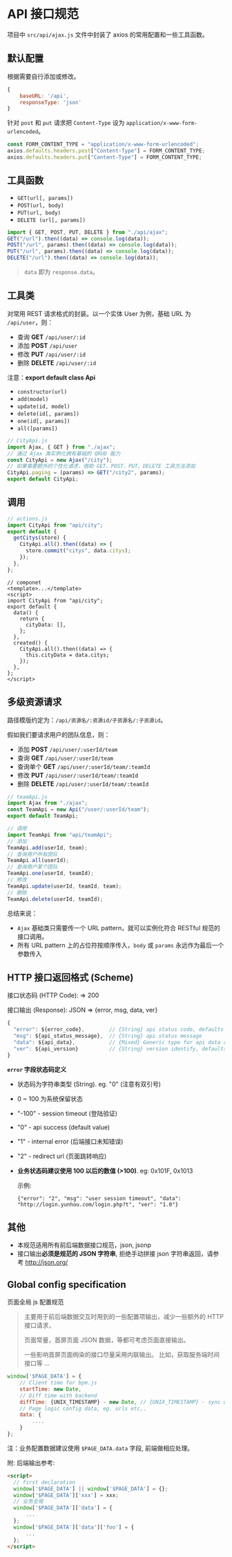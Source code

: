 # API 接口规范

项目中 `src/api/ajax.js` 文件中封装了 axios 的常用配置和一些工具函数。

## 默认配置

根据需要自行添加或修改。

```js
{
    baseURL: '/api',
    responseType: 'json'
}
```

针对 `post` 和 `put` 请求把 `Content-Type` 设为 `application/x-www-form-urlencoded`。

```js
const FORM_CONTENT_TYPE = "application/x-www-form-urlencoded";
axios.defaults.headers.post["Content-Type"] = FORM_CONTENT_TYPE;
axios.defaults.headers.put["Content-Type"] = FORM_CONTENT_TYPE;
```

## 工具函数

- `GET(url[, params])`
- `POST(url, body)`
- `PUT(url, body)`
- `DELETE (url[, params])`

```js
import { GET, POST, PUT, DELETE } from "./api/ajax";
GET("/url").then((data) => console.log(data));
POST("/url", params).then((data) => console.log(data));
PUT("/url", params).then((data) => console.log(data));
DELETE("/url").then((data) => console.log(data));
```

> `data` 即为 `response.data`。

## 工具类

对常用 REST 请求格式的封装。以一个实体 User 为例，基础 URL 为 `/api/user`，则：

- 查询 **GET** `/api/user/:id`
- 添加 **POST** `/api/user`
- 修改 **PUT** `/api/user/:id`
- 删除 **DELETE** `/api/user/:id`

注意：**export default class Api**

- `constructor(url)`
- `add(model)`
- `update(id, model)`
- `delete(id[, params])`
- `one(id[, params])`
- `all([params])`

```js
// CityApi.js
import Ajax, { GET } from "./ajax";
// 通过 Ajax 类实例化拥有基础的 QRUD 能力
const CityApi = new Ajax("/city");
// 如果需要额外的个性化请求，借助 GET、POST、PUT、DELETE 工具方法添加
CityApi.paging = (params) => GET("/city2", params);
export default CityApi;
```

## 调用

```js
// actions.js
import CityApi from "api/city";
export default {
  getCitys(store) {
    CityApi.all().then((data) => {
      store.commit("citys", data.citys);
    });
  },
};
```

```vue
// componet
<template>...</template>
<script>
import CityApi from "api/city";
export default {
  data() {
    return {
      cityData: [],
    };
  },
  created() {
    CityApi.all().then((data) => {
      this.cityData = data.citys;
    });
  },
};
</script>
```

## 多级资源请求

路径模版约定为：`/api/资源名/:资源id/子资源名/:子资源id`。

假如我们要请求用户的团队信息，则：

- 添加 **POST** `/api/user/:userId/team`
- 查询 **GET** `/api/user/:userId/team`
- 查询单个 **GET** `/api/user/:userId/team/:teamId`
- 修改 **PUT** `/api/user/:userId/team/:teamId`
- 删除 **DELETE** `/api/user/:userId/team/:teamId`

```js
// teamApi.js
import Ajax from "./ajax";
const TeamApi = new Api("/user/:userId/team");
export default TeamApi;
```

```js
// 调用
import TeamApi from "api/teamApi";
// 添加
TeamApi.add(userId, team);
// 查询用户所有团队
TeamApi.all(userId);
// 查询用户某个团队
TeamApi.one(userId, teamId);
// 修改
TeamApi.update(userId, teamId, team);
// 删除
TeamApi.delete(userId, teamId);
```

总结来说：

- `Ajax` 基础类只需要传一个 URL pattern，就可以实例化符合 RESTful 规范的接口调用。
- 所有 URL pattern 上的占位符按顺序传入，`body` 或 `params` 永远作为最后一个参数传入

## HTTP 接口返回格式 (Scheme)

接口状态码 (HTTP Code): => 200

接口输出 (Response): JSON => {error, msg, data, ver}

```javascript
{
  "error": ${error_code},        // {String} api status code, defaults to '0',
  "msg": ${api_status_message},  // {String} api status message
  "data": ${api_data},           // {Mixed} Generic type for api data response, can be null, empty "", 0, {}, [] etc,.
  "ver": ${api_version}          // {String} version identify, defaults to '1.0'
}
```

**`error` 字段状态码定义**

- 状态码为字符串类型 (String). eg. "0" (注意有双引号)
- 0 ~ 100 为系统保留状态
- "-100" - session timeout (登陆验证)
- "0" - api success (default value)
- "1" - internal error (后端接口未知错误)
- "2" - redirect url (页面跳转响应)
- **业务状态码建议使用 100 以后的数值 (>100)**. eg: 0x101F, 0x1013

  示例:

  ```javascripton
  {"error": "2", "msg": "user session timeout", "data": "http://login.yunhou.com/login.php?t", "ver": "1.0"}
  ```

## 其他

- 本规范适用所有前后端数据接口规范，json, jsonp
- 接口输出**必须是规范的 JSON 字符串**, 拒绝手动拼接 json 字符串返回，请参考 <http://json.org/>

## Global config specification

页面全局 js 配置规范

> 主要用于前后端数据交互时用到的一些配置项输出，减少一些额外的 HTTP 接口请求，
>
> 页面常量，首屏页面 JSON 数据，等都可考虑页面直接输出。
>
> 一些影响首屏页面绚染的接口尽量采用内联输出。 比如，获取服务端时间接口等 ...

```javascript
window['$PAGE_DATA'] = {
    // Client time for bpm.js
    startTime: new Date,
    // Diff time with backend
    diffTime: {UNIX_TIMESTAMP} - new Date, // {UNIX_TIMESTAMP} - sync with server unix timestamp
    // Page logic config data, eg. urls etc,.
    data: {
        ....
    }
};
```

注：业务配置数据建议使用 `$PAGE_DATA.data` 字段, 前端做相应处理。

附: 后端输出参考:

```html
<script>
  // first declaration
  window['$PAGE_DATA'] || window['$PAGE_DATA'] = {};
  window['$PAGE_DATA']['xxx'] = xxx;
  // 业务全局
  window['$PAGE_DATA']['data'] = {
      ...
  };
  window['$PAGE_DATA']['data']['foo'] = {
      ...
  };
</script>
```
